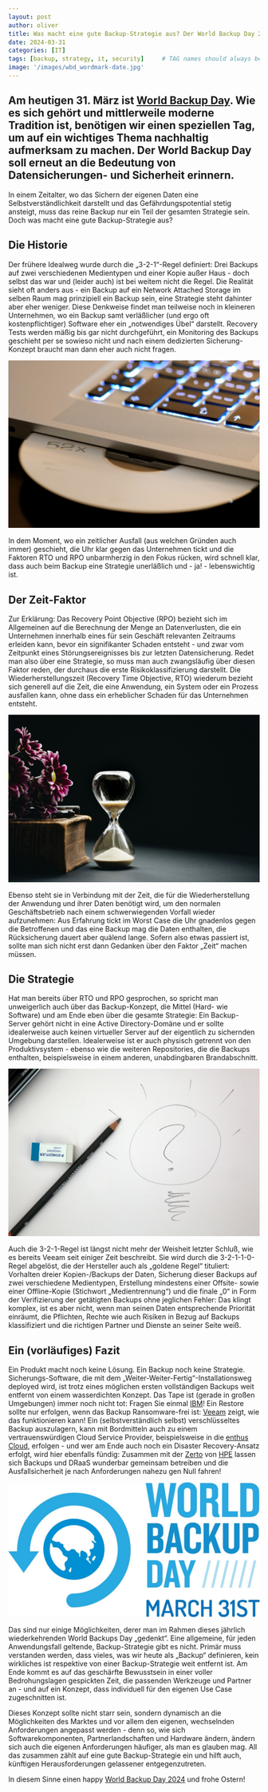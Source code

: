 ```yaml
---
layout: post
author: oliver
title: Was macht eine gute Backup-Strategie aus? Der World Backup Day 2024
date: 2024-03-31
categories: [IT]
tags: [backup, strategy, it, security]     # TAG names should always be lowercase
image: '/images/wbd_wordmark-date.jpg'
---
```


## Am heutigen 31. März ist [World Backup Day](https://www.worldbackupday.com/en). Wie es sich gehört und mittlerweile moderne Tradition ist, benötigen wir einen speziellen Tag, um auf ein wichtiges Thema nachhaltig aufmerksam zu machen. Der World Backup Day soll erneut an die Bedeutung von Datensicherungen- und Sicherheit erinnern.

In einem Zeitalter, wo das Sichern der eigenen Daten eine Selbstverständlichkeit darstellt und das Gefährdungspotential stetig ansteigt, muss das reine Backup nur ein Teil der gesamten Strategie sein. Doch was macht eine gute Backup-Strategie aus?

## Die Historie
Der frühere Idealweg wurde durch die „3-2-1“-Regel definiert: Drei Backups auf zwei verschiedenen Medientypen und einer Kopie außer Haus - doch selbst das war und (leider auch) ist bei weitem nicht die Regel. Die Realität sieht oft anders aus - ein Backup auf ein Network Attached Storage im selben Raum mag prinzipiell ein Backup sein, eine Strategie steht dahinter aber eher weniger. Diese Denkweise findet man teilweise noch in kleineren Unternehmen, wo ein Backup samt verläßlicher (und ergo oft kostenpflichtiger) Software eher ein „notwendiges Übel“ darstellt. Recovery Tests werden mäßig bis gar nicht durchgeführt, ein Monitoring des Backups geschieht per se sowieso nicht und nach einem dedizierten Sicherung-Konzept braucht man dann eher auch nicht fragen.

![It’s World Backup Day - again](../images/chris-yates-iqELIpzpARI-unsplash.jpg)

In dem Moment, wo ein zeitlicher Ausfall (aus welchen Gründen auch immer) geschieht, die Uhr klar gegen das Unternehmen tickt und die Faktoren RTO und RPO unbarmherzig in den Fokus rücken, wird schnell klar, dass auch beim Backup eine Strategie unerläßlich und - ja! - lebenswichtig ist.

## Der Zeit-Faktor

Zur Erklärung: Das Recovery Point Objective (RPO) bezieht sich im Allgemeinen auf die Berechnung der Menge an Datenverlusten, die ein Unternehmen innerhalb eines für sein Geschäft relevanten Zeitraums erleiden kann, bevor ein signifikanter Schaden entsteht - und zwar vom Zeitpunkt eines Störungsereignisses bis zur letzten Datensicherung. Redet man also über eine Strategie, so muss man auch zwangsläufig über diesen Faktor reden, der durchaus die erste Risikoklassifizierung darstellt. Die Wiederherstellungszeit (Recovery Time Objective, RTO) wiederum bezieht sich generell auf die Zeit, die eine Anwendung, ein System oder ein Prozess ausfallen kann, ohne dass ein erheblicher Schaden für das Unternehmen entsteht.

![It’s World Backup Day - again](../images/nathan-dumlao-LPRrEJU2GbQ-unsplash.jpg)

Ebenso steht sie in Verbindung mit der Zeit, die für die Wiederherstellung der Anwendung und ihrer Daten benötigt wird, um den normalen Geschäftsbetrieb nach einem schwerwiegenden Vorfall wieder aufzunehmen: Aus Erfahrung tickt im Worst Case die Uhr gnadenlos gegen die Betroffenen und das eine Backup mag die Daten enthalten, die Rücksicherung dauert aber quälend lange. Sofern also etwas passiert ist, sollte man sich nicht erst dann Gedanken über den Faktor „Zeit“ machen müssen.

## Die Strategie
Hat man bereits über RTO und RPO gesprochen, so spricht man unweigerlich auch über das Backup-Konzept, die Mittel (Hard- wie Software) und am Ende eben über die gesamte Strategie: Ein Backup-Server gehört nicht in eine Active Directory-Domäne und er sollte idealerweise auch keinen virtueller Server auf der eigentlich zu sichernden Umgebung darstellen. Idealerweise ist er auch physisch getrennt von den Produktivsystem - ebenso wie die weiteren Repositories, die die Backups enthalten, beispielsweise in einem anderen, unabdingbaren Brandabschnitt.

![It’s World Backup Day - again](../images/mark-fletcher-brown-nN5L5GXKFz8-unsplash.jpg)

Auch die 3-2-1-Regel ist längst nicht mehr der Weisheit letzter Schluß, wie es bereits Veeam seit einiger Zeit beschreibt. Sie wird durch die 3-2-1-1-0-Regel abgelöst, die der Hersteller auch als „goldene Regel“ tituliert: Vorhalten dreier Kopien-/Backups der Daten, Sicherung dieser Backups auf zwei verschiedene Medientypen, Erstellung mindestens einer Offsite- sowie einer Offline-Kopie (Stichwort „Medientrennung“) und die finale „0“ in Form der Verifizierung der getätigten Backups ohne jeglichen Fehler: Das klingt komplex, ist es aber nicht, wenn man seinen Daten entsprechende Priorität einräumt, die Pflichten, Rechte wie auch Risiken in Bezug auf Backups klassifiziert und die richtigen Partner und Dienste an seiner Seite weiß.

## Ein (vorläufiges) Fazit
Ein Produkt macht noch keine Lösung. Ein Backup noch keine Strategie. Sicherungs-Software, die mit dem „Weiter-Weiter-Fertig“-Installationsweg deployed wird, ist trotz eines möglichen ersten vollständigen Backups weit entfernt von einem wasserdichten Konzept. Das Tape ist (gerade in großen Umgebungen) immer noch nicht tot: Fragen Sie einmal [IBM](https://www.ibm.com/tape-storage)! Ein Restore sollte nur erfolgen, wenn das Backup Ransomware-frei ist: [Veeam](https://community.veeam.com/blogs-and-podcasts-57/ransomware-proof-backups-configuring-and-integrating-object-first-with-veeam-vbr-6930) zeigt, wie das funktionieren kann! Ein (selbstverständlich selbst) verschlüsseltes Backup auszulagern, kann mit Bordmitteln auch zu einem vertrauenswürdigen Cloud Service Provider, beispielsweise in die [enthus Cloud](https://enthus.de/services-xaas/xaas/enthus-cloud), erfolgen - und wer am Ende auch noch ein Disaster Recovery-Ansatz erfolgt, wird hier ebenfalls fündig: Zusammen mit der [Zerto](https://www.hpe.com/de/de/storage/data-protection-solutions/disaster-recovery-zerto.html) von [HPE](https://www.hpe.com/de/de/storage/data-protection-solutions/disaster-recovery-zerto.html) lassen sich Backups und DRaaS wunderbar gemeinsam betreiben und die Ausfallsicherheit je nach Anforderungen nahezu gen Null fahren!

![It’s World Backup Day - again](../images/wbd_horizontal-date.jpg)

Das sind nur einige Möglichkeiten, derer man im Rahmen dieses jährlich wiederkehrenden World Backups Day „gedenkt“. Eine allgemeine, für jeden Anwendungsfall geltende, Backup-Strategie gibt es nicht. Primär muss verstanden werden, dass vieles, was wir heute als „Backup“ definieren, kein wirkliches ist respektive von einer Backup-Strategie weit entfernt ist. Am Ende kommt es auf das geschärfte Bewusstsein in einer voller Bedrohungslagen gespickten Zeit, die passenden Werkzeuge und Partner an - und auf ein Konzept, dass individuell für den eigenen Use Case zugeschnitten ist.

Dieses Konzept sollte nicht starr sein, sondern dynamisch an die Möglichkeiten des Marktes und vor allem den eigenen, wechselnden Anforderungen angepasst werden - denn so, wie sich Softwarekomponenten, Partnerlandschaften und Hardware ändern, ändern sich auch die eigenen Anforderungen häufiger, als man es glauben mag. All das zusammen zählt auf eine gute Backup-Strategie ein und hilft auch, künftigen Herausforderungen gelassener entgegenzutreten.

In diesem Sinne einen happy [World Backup Day 2024](https://www.worldbackupday.com/en) und frohe Ostern!
